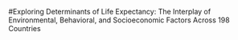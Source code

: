 #Exploring Determinants of Life Expectancy: The Interplay of Environmental, Behavioral, and Socioeconomic Factors Across 198 Countries
